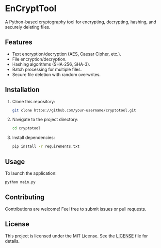 # EnCryptTool

A Python-based cryptography tool for encrypting, decrypting, hashing, and securely deleting files.

## Features
- Text encryption/decryption (AES, Caesar Cipher, etc.).
- File encryption/decryption.
- Hashing algorithms (SHA-256, SHA-3).
- Batch processing for multiple files.
- Secure file deletion with random overwrites.

## Installation
1. Clone this repository:
   ```bash
   git clone https://github.com/your-username/cryptotool.git
   ```
2. Navigate to the project directory:
   ```bash
   cd cryptotool
   ```
3. Install dependencies:
   ```bash
   pip install -r requirements.txt
   ```

## Usage
To launch the application:
```bash
python main.py
```

## Contributing
Contributions are welcome! Feel free to submit issues or pull requests.

## License
This project is licensed under the MIT License. See the [LICENSE](LICENSE) file for details.
